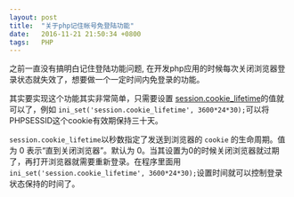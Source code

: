 ```yaml
---
layout: post
title:  "关于php记住帐号免登陆功能"
date:   2016-11-21 21:50:34 +0800
tags:   PHP
---
```


之前一直没有搞明白记住登陆功能问题, 在开发php应用的时候每次关闭浏览器登录状态就失效了，想要做一个一定时间内免登录的功能。  

其实要实现这个功能其实非常简单，只需要设置
[session.cookie_lifetime](http://php.net/manual/zh/session.configuration.php#ini.session.cookie-lifetime)的值就可以了，例如
`ini_set('session.cookie_lifetime', 3600*24*30);`可以将PHPSESSID这个cookie有效期保持三十天。

`session.cookie_lifetime`以秒数指定了发送到浏览器的 `cookie` 的生命周期。值为 0 表示“直到关闭浏览器”。默认为 0。当其设置为0的时候关闭浏览器就过期了，再打开浏览器就需要重新登录。在程序里面用`ini_set('session.cookie_lifetime', 3600*24*30);`设置时间就可以控制登录状态保持的时间了。